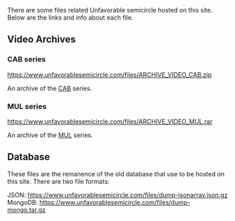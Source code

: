 There are some files related Unfavorable semicircle hosted on this site.
Below are the links and info about each file.

## Video Archives

### CAB series

<https://www.unfavorablesemicircle.com/files/ARCHIVE_VIDEO_CAB.zip>

An archive of the [CAB](CAB "wikilink") series.

### MUL series

<https://www.unfavorablesemicircle.com/files/ARCHIVE_VIDEO_MUL.rar>

An archive of the [MUL](MUL "wikilink") series.

## Database

These files are the remanence of the old database that use to be hosted
on this site. There are two file formats:

JSON:
<https://www.unfavorablesemicircle.com/files/dump-jsonarray.json.gz>  
MongoDB: <https://www.unfavorablesemicircle.com/files/dump-mongo.tar.gz>
